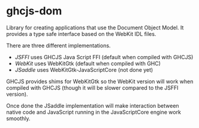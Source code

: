 ghcjs-dom
=========

Library for creating applications that use the Document Object Model.
It provides a type safe interface based on the WebKit IDL files.

There are three different implementations.

 * *JSFFI* uses GHCJS Java Script FFI (default when compiled with GHCJS)
 * *WebKit* uses WebKitGtk (default when compiled with GHC)
 * *JSaddle* uses WebKitGtk-JavaScriptCore (not done yet)

GHCJS provides shims for WebKitGtk so the WebKit version will
work when compiled with GHCJS (though it will be slower
compared to the JSFFI version).

Once done the JSaddle implementation will make interaction
between native code and JavaScript running in the JavaScriptCore
engine work smoothly.
